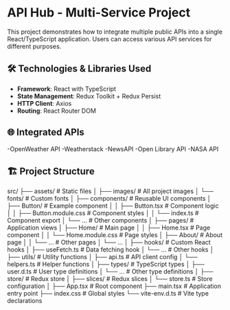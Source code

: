 # API Hub - Multi-Service Project

This project demonstrates how to integrate multiple public APIs into a single React/TypeScript application. Users can access various API services for different purposes.

## 🛠️ Technologies & Libraries Used

- **Framework**: React with TypeScript
- **State Management**: Redux Toolkit + Redux Persist
- **HTTP Client**: Axios
- **Routing**: React Router DOM

## 🌐 Integrated APIs

-OpenWeather API
-Weatherstack
-NewsAPI
-Open Library API
-NASA API

## 🏗️ Project Structure

src/
├── assets/ # Static files
│ ├── images/ # All project images
│ └── fonts/ # Custom fonts
│
├── components/ # Reusable UI components
│ ├── Button/ # Example component
│ │ ├── Button.tsx # Component logic
│ │ ├── Button.module.css # Component styles
│ │ └── index.ts # Component export
│ └── ... # Other components
│
├── pages/ # Application views
│ ├── Home/ # Main page
│ │ ├── Home.tsx # Page component
│ │ └── Home.module.css # Page styles
│ ├── About/ # About page
│ │ └── ... # Other pages
│ └── ...
│
├── hooks/ # Custom React hooks
│ ├── useFetch.ts # Data fetching hook
│ └── ... # Other hooks
│
├── utils/ # Utility functions
│ ├── api.ts # API client config
│ └── helpers.ts # Helper functions
│
├── types/ # TypeScript types
│ ├── user.d.ts # User type definitions
│ └── ... # Other type definitions
│
├── store/ # Redux store
│ ├── slices/ # Redux slices
│ └── store.ts # Store configuration
│
├── App.tsx # Root component
├── main.tsx # Application entry point
├── index.css # Global styles
└── vite-env.d.ts # Vite type declarations